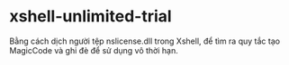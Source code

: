 # xshell-unlimited-trial
Bằng cách dịch người tệp nslicense.dll trong Xshell, để tìm ra quy tắc tạo MagicCode và ghi đè để sử dụng vô thời hạn.

